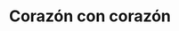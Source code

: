 ---
title: Corazón con corazón
date: 
draft: false

# descripcion
description : Corazón con corazón

materials: Plata 925

color: Plateado

dimensions: 0,9 cm

code: 01-03-0266

type: "Aros"

categories: []

# Images
# first image will be shown in the product page
images:
  # - image: "images/path_to_image"
  # La ubicacion de las imagenes es imagenes/Aros/Aros.Microcubic/01-03-0266-corazon-con-corazon
  - image: "./images/aros/microcubic/01-03-0266-corazon-con-corazon_a.jpeg"
  - image: "./images/aros/microcubic/01-03-0266-corazon-con-corazon_b.jpeg"
---